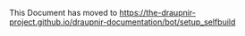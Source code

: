 <!--
SPDX-FileCopyrightText: 2024 Gnuxie <Gnuxie@protonmail.com>

SPDX-License-Identifier: CC0-1.0
-->

This Document has moved to
https://the-draupnir-project.github.io/draupnir-documentation/bot/setup_selfbuild
